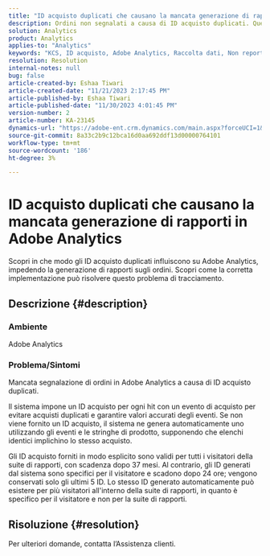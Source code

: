```yaml
---
title: "ID acquisto duplicati che causano la mancata generazione di rapporti in Adobe Analytics"
description: Ordini non segnalati a causa di ID acquisto duplicati. Questo problema si verifica perché questi ID non vengono trasmessi nell’implementazione.
solution: Analytics
product: Analytics
applies-to: "Analytics"
keywords: "KCS, ID acquisto, Adobe Analytics, Raccolta dati, Non reporting, Domande frequenti"
resolution: Resolution
internal-notes: null
bug: false
article-created-by: Eshaa Tiwari
article-created-date: "11/21/2023 2:17:45 PM"
article-published-by: Eshaa Tiwari
article-published-date: "11/30/2023 4:01:45 PM"
version-number: 2
article-number: KA-23145
dynamics-url: "https://adobe-ent.crm.dynamics.com/main.aspx?forceUCI=1&pagetype=entityrecord&etn=knowledgearticle&id=2863b9bc-7888-ee11-8179-6045bd006268"
source-git-commit: 8a33c2b9c12bca16d0aa692ddf13d00000764101
workflow-type: tm+mt
source-wordcount: '186'
ht-degree: 3%

---
```


# ID acquisto duplicati che causano la mancata generazione di rapporti in Adobe Analytics


Scopri in che modo gli ID acquisto duplicati influiscono su Adobe Analytics, impedendo la generazione di rapporti sugli ordini. Scopri come la corretta implementazione può risolvere questo problema di tracciamento.

## Descrizione {#description}


### Ambiente

Adobe Analytics

### <b>Problema/Sintomi</b>

Mancata segnalazione di ordini in Adobe Analytics a causa di ID acquisto duplicati.

Il sistema impone un ID acquisto per ogni hit con un evento di acquisto per evitare acquisti duplicati e garantire valori accurati degli eventi. Se non viene fornito un ID acquisto, il sistema ne genera automaticamente uno utilizzando gli eventi e le stringhe di prodotto, supponendo che elenchi identici implichino lo stesso acquisto.

Gli ID acquisto forniti in modo esplicito sono validi per tutti i visitatori della suite di rapporti, con scadenza dopo 37 mesi. Al contrario, gli ID generati dal sistema sono specifici per il visitatore e scadono dopo 24 ore; vengono conservati solo gli ultimi 5 ID. Lo stesso ID generato automaticamente può esistere per più visitatori all&#39;interno della suite di rapporti, in quanto è specifico per il visitatore e non per la suite di rapporti.


## Risoluzione {#resolution}


Per ulteriori domande, contatta l’Assistenza clienti.
